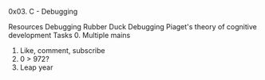0x03. C - Debugging


Resources
Debugging
Rubber Duck Debugging
Piaget's theory of cognitive development
Tasks
0. Multiple mains
1. Like, comment, subscribe
2. 0 > 972?
3. Leap year

